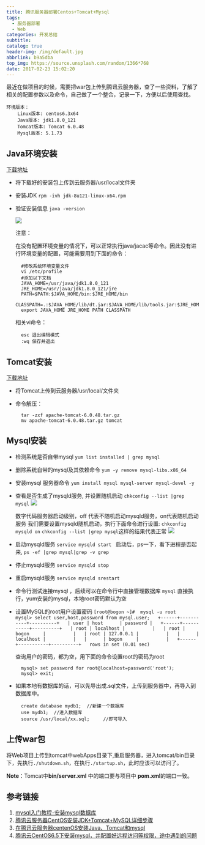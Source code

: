 ```yaml
---
title: 腾讯服务器部署Centos+Tomcat+Mysql 
tags:
  - 服务器部署
  - Web
categories: 开发总结
subtitle:
catalog: true
header-img: /img/default.jpg
abbrlink: b9a5dba
top_img: https://source.unsplash.com/random/1366*768
date: 2017-02-23 15:02:20
---
```

最近在做项目的时候，需要把war包上传到腾讯云服务器，查了一些资料，了解了相关的配置参数以及命令，自己做了一个整合，记录一下，方便以后使用查找。

	环境版本：
		Linux版本: centos6.3x64
		Java版本: jdk1.8.0_121
		Tomcat版本: Tomcat 6.0.48
		Mysql版本: 5.1.73
<!-- more -->
## Java环境安装

[下载地址](http://www.oracle.com/technetwork/java/javase/downloads/jdk8-downloads-2133151.html)

* 将下载好的安装包上传到云服务器/usr/local文件夹
* 安装JDK
    `rpm -ivh jdk-8u121-linux-x64.rpm`
* 验证安装信息
	`java -version`

	![](http://i.imgur.com/WvTr0X5.png)

	注意：
		
	在没有配置环境变量的情况下，可以正常执行java/jacac等命令。因此没有进行环境变量的配置，可能需要用到下面的命令：
		
		#修改系统环境变量文件
		vi /etc/profile
		#添加以下文档
		JAVA_HOME=/usr/java/jdk1.8.0_121
		JRE_HOME=/usr/java/jdk1.8.0_121/jre
		PATH=$PATH:$JAVA_HOME/bin:$JRE_HOME/bin
		CLASSPATH=.:$JAVA_HOME/lib/dt.jar:$JAVA_HOME/lib/tools.jar:$JRE_HOME/lib
		export JAVA_HOME JRE_HOME PATH CLASSPATH

	相关vi命令：
		
		esc 退出编辑模式
		:wq 保存并退出
	
## Tomcat安装

[下载地址](http://tomcat.apache.org/download-60.cgi)

* 将Tomcat上传到云服务器/usr/local/文件夹
* 命令解压：

		tar -zxf apache-tomcat-6.0.48.tar.gz
		mv apache-tomcat-6.0.48.tar.gz tomcat

## Mysql安装

* 检测系统是否自带mysql
	`yum list installed | grep mysql`
* 删除系统自带的mysql及其依赖命令
	`yum -y remove mysql-libs.x86_64`
* 安装mysql 服务器命令
	`yum install mysql mysql-server mysql-devel -y`
* 查看是否生成了mysqld服务, 并设置随机启动
	`chkconfig --list |grep mysql`
![](http://shp.qpic.cn/txdiscuz_pic/0/_bbs_qcloud_com_forum_201505_11_235640vpaaff0540iwn6p9.jpg/0)

	数字代码服务器启动级别，off  代表不随机启动mysqld服务，on代表随机启动服务
	我们需要设置mysqld随机启动，执行下面命令进行设置:
	`chkconfig mysqld on` 
	`chkconfig --list |grep mysql`这样的结果代表正常
![](http://shp.qpic.cn/txdiscuz_pic/0/_bbs_qcloud_com_forum_201505_11_235659lylowmds6voocc6m.jpg/0)
* 启动mysqld服务
	`service mysqld start `
	启动后，ps一下，看下进程是否起来, `ps -ef |grep mysql|grep -v grep`
* 停止mysqld服务
	`service mysqld stop`
* 重启mysqld服务
	`service mysqld srestart`
* 命令行测试连接mysql ，后续可以在命令行中直接管理数据库
	`mysql`
	直接执行，yum安装的mysql，本地root密码默认为空
* 设置MySQL的root用户设置密码
		`[root@bogon ~]#  mysql -u root  
		mysql> select user,host,password from mysql.user;  
		+------+-----------+----------+  
		| user | host      | password |  
		+------+-----------+----------+  
		| root | localhost |          |  
		| root | bogon     |          |  
		| root | 127.0.0.1 |          |  
		|      | localhost |          |  
		|      | bogon     |          |  
		+------+-----------+----------+  
		rows in set (0.01 sec)`

	查询用户的密码，都为空，用下面的命令设置root的密码为root

		mysql> set password for root@localhost=password('root');
		mysql> exit;
* 如果本地有数据库的话，可以先导出成.sql文件，上传到服务器中，再导入到数据库中。

		create database mydb1;  //新建一个数据库
		use mydb1;  //进入数据库
		source /usr/local/xx.sql;     //即可导入

## 上传war包

将Web项目上传到tomcat中webApps目录下,重启服务器，进入tomcat/bin目录下，先执行`./shutdown.sh`，在执行`./startup.sh`，此时应该可以访问了。

**Note**：Tomcat中**bin/server.xml** 中的端口要与项目中 **pom.xml**的端口一致。

## 参考链接

1. [mysql入门教程-安装mysql数据库](http://bbs.qcloud.com/thread-5583-1-1.html) 
2. [腾讯云服务器CentOS安装JDK+Tomcat+MySQL详细步骤](http://www.jianshu.com/p/9ce25b075ebb)
3. [在腾讯云服务器centenOS安装Java、Tomcat和mysql](http://www.kuiblog.com/archives/174/)
4. [腾讯云CentOS6.5下安装mysql，并配置好远程访问等权限，途中遇到的问题](http://www.cnblogs.com/yangyabo/p/5301364.html)
